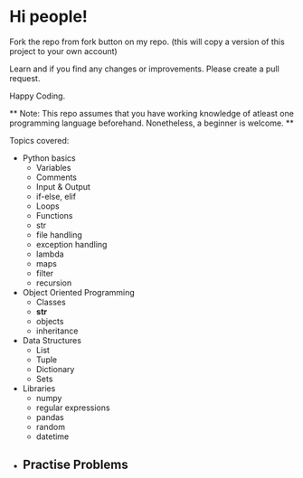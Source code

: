 # Hi people!

Fork the repo from fork button on my repo. (this will copy a version of this project to your own account)

Learn and if you find any changes or improvements. Please create a pull request.

Happy Coding.

** Note: This repo assumes that you have working knowledge of atleast one programming language beforehand.
Nonetheless, a beginner is welcome. **

Topics covered:
* Python basics
    - Variables
    - Comments
    - Input & Output
    - if-else, elif
    - Loops
    - Functions
    - str
    - file handling
    - exception handling
    - lambda
    - maps
    - filter
    - recursion
* Object Oriented Programming
    - Classes
    - __str__
    - objects
    - inheritance
* Data Structures
    - List
    - Tuple
    - Dictionary
    - Sets
* Libraries
    - numpy
    - regular expressions
    - pandas
    - random
    - datetime
* Practise Problems
    - 